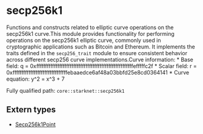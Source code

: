 # secp256k1

Functions and constructs related to elliptic curve operations on the secp256k1 curve.This module provides functionality for performing operations on the secp256k1 elliptic curve, commonly used in cryptographic applications such as Bitcoin and Ethereum. It implements the traits defined in the `secp256_trait` module to ensure consistent behavior across different secp256 curve implementations.Curve information: * Base field: q = 0xfffffffffffffffffffffffffffffffffffffffffffffffffffffffefffffc2f * Scalar field: r = 0xfffffffffffffffffffffffffffffffebaaedce6af48a03bbfd25e8cd0364141 * Curve equation: y^2 = x^3 + 7

Fully qualified path: `core::starknet::secp256k1`

## Extern types

- [Secp256k1Point](./core-starknet-secp256k1-Secp256k1Point.md)

